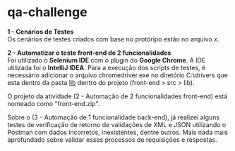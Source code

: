 # qa-challenge

<b>1 - Cenários de Testes</b><br>
Os cenários de testes criados com base no protóripo estão no arquivo x.<br>

<b>2 - Automatizar o teste front-end de 2 funcionalidades</b><br>
Foi utilizado o <b>Selenium IDE</b> com o plugin do <b>Google Chrome</b>. A IDE utilizada foi o <b>IntelliJ IDEA</b>.
Para a execução dos scripts de testes, é necessário adicionar o arquivo chromedriver.exe no diretório C:\drivers que esta dentro da pasta <u>lib</u> dentro do projeto (front-end > src > lib).

O projeto da atividade (2 - Automação de 2 funcionalidades front-end) está nomeado como "front-end.zip".

Sobre o (3 - Automação de 1 funcionalidade back-end), já realizei alguns testes de verificação de retorno de validações de XML e JSON utilizando o Postman com dados incorretos, inexistentes, dentre outros. Mais nada mais aprofundado sobre validar esses processos de requisições e respostas.

 
